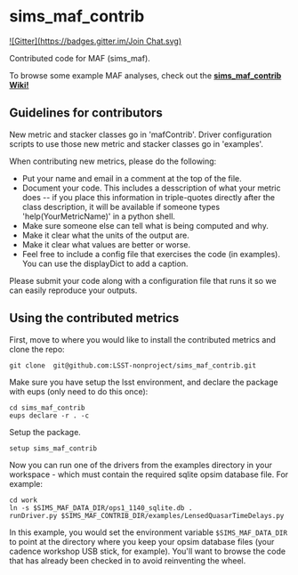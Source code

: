 # sims_maf_contrib
[![Gitter](https://badges.gitter.im/Join Chat.svg)](https://gitter.im/LSST-nonproject/sims_maf_contrib?utm_source=badge&utm_medium=badge&utm_campaign=pr-badge&utm_content=badge)

Contributed code for MAF (sims_maf).

To browse some example MAF analyses, check out the **[sims_maf_contrib Wiki!](https://github.com/LSST-nonproject/sims_maf_contrib/wiki)**

## Guidelines for contributors

New metric and stacker classes go in 'mafContrib'.
Driver configuration scripts to use those new metric and stacker classes go in 'examples'.

When contributing new metrics, please do the following:
* Put your name and email in a comment at the top of the file.
* Document your code. This includes a desscription of what your metric does -- if you place this information
  in triple-quotes directly after the class description, it will be available if someone types 
  'help(YourMetricName)' in a python shell. 
* Make sure someone else can tell what is being computed and why.
* Make it clear what the units of the output are.
* Make it clear what values are better or worse.
* Feel free to include a config file that exercises the code (in examples).
    You can use the displayDict to add a caption.

Please submit your code along with a configuration file that runs it so we can easily reproduce your outputs.

## Using the contributed metrics

First, move to where you would like to install the contributed metrics and clone the repo:

    git clone  git@github.com:LSST-nonproject/sims_maf_contrib.git

Make sure you have setup the lsst environment, and declare the package with eups (only need to do this once):

    cd sims_maf_contrib
    eups declare -r . -c 

Setup the package.  

    setup sims_maf_contrib

Now you can run one of the drivers from the examples directory in your workspace - which must contain the required sqlite opsim database file. For example:

    cd work
    ln -s $SIMS_MAF_DATA_DIR/ops1_1140_sqlite.db .
    runDriver.py $SIMS_MAF_CONTRIB_DIR/examples/LensedQuasarTimeDelays.py

In this example, you would set the environment variable `$SIMS_MAF_DATA_DIR` to point at the directory where you keep your opsim database files (your cadence workshop USB stick, for example). You'll want to browse the code that has already been checked in to avoid reinventing the wheel. 
